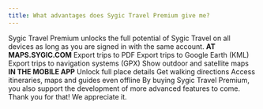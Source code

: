 ```yaml
---
title: What advantages does Sygic Travel Premium give me?
---
```


Sygic Travel Premium unlocks the full potential of Sygic Travel on all devices as long as you are signed in with the same account.
**AT MAPS.SYGIC.COM**
Export trips to PDF
Export trips to Google Earth (KML)
Export trips to navigation systems (GPX)
Show outdoor and satellite maps
**IN THE MOBILE APP**
Unlock full place details
Get walking directions
Access itineraries, maps and guides even offline
By buying Sygic Travel Premium, you also support the development of more advanced features to come. Thank you for that! We appreciate it.




